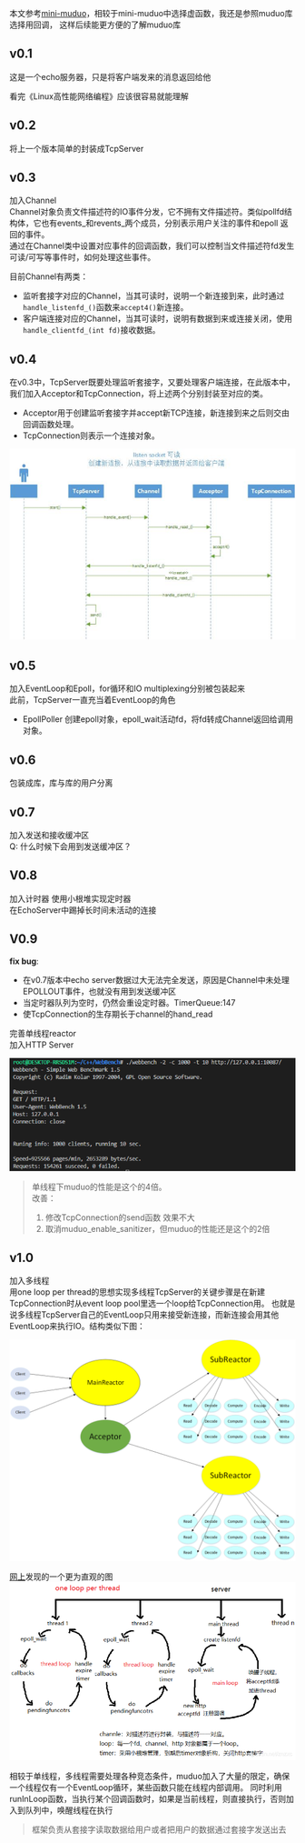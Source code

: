 本文参考[mini-muduo](https://blog.csdn.net/voidccc/article/details/8719752)，相较于mini-muduo中选择虚函数，我还是参照muduo库选择用回调，
这样后续能更方便的了解muduo库

## v0.1

这是一个echo服务器，只是将客户端发来的消息返回给他  

看完《Linux高性能网络编程》应该很容易就能理解

## v0.2
将上一个版本简单的封装成TcpServer

## v0.3
加入Channel  
Channel对象负责文件描述符的IO事件分发，它不拥有文件描述符。类似pollfd结构体，它也有events_和revents_两个成员，分别表示用户关注的事件和epoll 返回的事件。  
通过在Channel类中设置对应事件的回调函数，我们可以控制当文件描述符fd发生可读/可写等事件时，如何处理这些事件。  

目前Channel有两类：
* 监听套接字对应的Channel，当其可读时，说明一个新连接到来，此时通过`handle_listenfd_()`函数来`accept4()`新连接。
* 客户端连接对应的Channel，当其可读时，说明有数据到来或连接关闭，使用`handle_clientfd_(int fd)`接收数据。

## v0.4
在v0.3中，TcpServer既要处理监听套接字，又要处理客户端连接，在此版本中，我们加入Acceptor和TcpConnection，将上述两个分别封装至对应的类。  
* Acceptor用于创建监听套接字并accept新TCP连接，新连接到来之后则交由回调函数处理。
* TcpConnection则表示一个连接对象。

![](./picture/listen%E5%8F%AF%E8%AF%BB.jpg)

## v0.5
加入EventLoop和Epoll，for循环和IO multiplexing分别被包装起来  
此前，TcpServer一直充当着EventLoop的角色
* EpollPoller 创建epoll对象，epoll_wait活动fd，将fd转成Channel返回给调用对象。

## v0.6
包装成库，库与库的用户分离

## v0.7
加入发送和接收缓冲区  
Q: 什么时候下会用到发送缓冲区？

## V0.8 
加入计时器
使用小根堆实现定时器  
在EchoServer中踢掉长时间未活动的连接  

## V0.9
**fix bug**:  
* 在v0.7版本中echo server数据过大无法完全发送，原因是Channel中未处理EPOLLOUT事件，也就没有用到发送缓冲区  
* 当定时器队列为空时，仍然会重设定时器。TimerQueue:147
* 使TcpConnection的生存期长于channel的hand_read

完善单线程reactor   
加入HTTP Server  

![](./picture/%E5%8D%95%E7%BA%BF%E7%A8%8B.png)

> 单线程下muduo的性能是这个的4倍。  
> 改善：  
> 1. 修改TcpConnection的send函数  效果不大
> 2. 取消muduo_enable_sanitizer，但muduo的性能还是这个的2倍


## v1.0
加入多线程  
用one loop per thread的思想实现多线程TcpServer的关键步骤是在新建TcpConnection时从event loop pool里选一个loop给TcpConnection用。
也就是说多线程TcpServer自己的EventLoop只用来接受新连接，而新连接会用其他EventLoop来执行IO。结构类似下图：

<img src="./picture/model.png" style="zoom:50%;" />  

[网上](https://blog.csdn.net/znzxc/article/details/85318265)发现的一个更为直观的图  
![](./picture/one_loop_per_thread.png)

相较于单线程，多线程需要处理各种竞态条件，muduo加入了大量的限定，确保一个线程仅有一个EventLoop循环，某些函数只能在线程内部调用。
同时利用runInLoop函数，当执行某个回调函数时，如果是当前线程，则直接执行，否则加入到队列中，唤醒线程在执行
> 框架负责从套接字读取数据给用户或者把用户的数据通过套接字发送出去